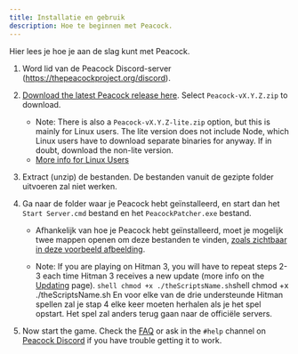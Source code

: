 ```yaml
---
title: Installatie en gebruik
description: Hoe te beginnen met Peacock.
---
```


Hier lees je hoe je aan de slag kunt met Peacock.

1. Word lid van de Peacock Discord-server (https://thepeacockproject.org/discord).

2. [Download the latest Peacock release here](https://github.com/thepeacockproject/Peacock/releases/latest). Select `Peacock-vX.Y.Z.zip` to download.

    - Note: There is also a `Peacock-vX.Y.Z-lite.zip` option, but this is mainly for Linux users. The lite version does not include Node, which Linux users have to download separate binaries for anyway. If in doubt, download the non-lite version.
    - [More info for Linux Users](/wiki/guides/linux-setup)

3. Extract (unzip) de bestanden. De bestanden vanuit de gezipte folder uitvoeren zal niet werken.

4. Ga naar de folder waar je Peacock hebt geïnstalleerd, en start dan het `Start Server.cmd` bestand en het `PeacockPatcher.exe` bestand.

    - Afhankelijk van hoe je Peacock hebt geïnstalleerd, moet je mogelijk twee mappen openen om deze bestanden te vinden, [zoals zichtbaar in deze voorbeeld afbeelding](https://media.discordapp.net/attachments/833505136290299935/991068578579107870/unknown.png).

    - Note: If you are playing on Hitman 3, you will have to repeat steps 2-3 each time Hitman 3 receives a new update (more info on the [Updating](https://thepeacockproject.org/wiki/intel/updating) page). `shell chmod +x ./theScriptsName.sh`shell chmod +x ./theScriptsName.sh En voor elke van de drie understeunde Hitman spellen zal je stap 4 elke keer moeten herhalen als je het spel opstart. Het spel zal anders terug gaan naar de officiële servers.

5. Now start the game. Check the [FAQ](https://thepeacockproject.org/wiki/intel/faq) or ask in the `#help` channel on [Peacock Discord](https://thepeacockproject.org/discord) if you have trouble getting it to work.
